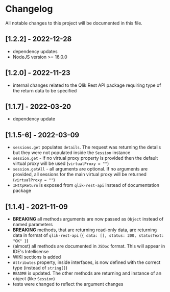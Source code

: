 # Changelog

All notable changes to this project will be documented in this file.

## [1.2.2] - 2022-12-28

- dependency updates
- NodeJS version >= 16.0.0

## [1.2.0] - 2022-11-23

- internal changes related to the Qlik Rest API package requiring type of the return data to be specified

## [1.1.7] - 2022-03-20

- dependency update

## [1.1.5-6] - 2022-03-09

- `sessions.get` populates `details`. The request was returning the details but they were not populated inside the `Session` instance
- `session.get` - if no virtual proxy property is provided then the default virtual proxy will be used (`virtualProxy = ""`)
- `session.getAll` - all arguments are optional. If no arguments are provided, all sessions for the main virtual proxy will be returned (`virtualProxy = ""`)
- `IHttpReturn` is exposed from `qlik-rest-api` instead of documentation package

## [1.1.4] - 2021-11-09

- **BREAKING** all methods arguments are now passed as `Object` instead of named parameters
- **BREAKING** methods, that are returning read-only data, are returning data in format of `qlik-rest-api` (`{ data: [], status: 200, statusText: "OK" }`)
- (almost) all methods are documented in `JSDoc` format. This will appear in IDE's Intellisense
- WiKi sections is added
- `Attributes` property, inside interfaces, is now defined with the correct type (instead of `string[]`)
- `README` is updated. The other methods are returning and instance of an object (like `Session`)
- tests were changed to reflect the argument changes
